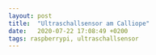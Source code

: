 ```yaml
---
layout: post
title:  "Ultraschallsensor am Calliope"
date:   2020-07-22 17:08:49 +0200
tags: raspberrypi, ultraschallsensor
---
```

